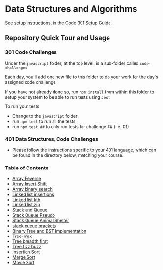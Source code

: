 # Data Structures and Algorithms

See [setup instructions](https://codefellows.github.io/setup-guide/code-301/3-code-challenges), in the Code 301 Setup Guide.

## Repository Quick Tour and Usage

### 301 Code Challenges

Under the `javascript` folder, at the top level, is a sub-folder called `code-challenges`

Each day, you'll add one new file to this folder to do your work for the day's assigned code challenge

If you have not already done so, run `npm install` from within this folder to setup your system to be able to run tests using `Jest`

To run your tests

- Change to the `javascript` folder
- run `npm test` to run all the tests
- run `npm test ##` to only run tests for challenge ## (i.e. 01)

### 401 Data Structures, Code Challenges

- Please follow the instructions specific to your 401 language, which can be found in the directory below, matching your course.

### Table of Contents

- [Array Reverse](python/docs/array_reverse/README.md)
- [Array Insert Shift](python/docs/array_insert_shift/README.md)
- [Array binary search](python/docs/array_binary_search/README.md)
- [Linked list insertions](python/docs/linked_list_insertions/README.md)
- [Linked list kth](python/docs/linked_list_kth/README.md)
- [Linked list zip](python/docs/linked_list_zip/README.md)
- [Stack and Queue](python/docs/stack_and_queue/README.md)
- [Stack Queue Pseudo](python/docs/stack_and_queue/README.md)
- [Stack Queue Animal Shelter](python/docs/stack_queue_animal_shelter/README.md)
- [stack queue brackets](python/docs/stack_queue_brackets/README.md)
- [Binary Tree and BST Implementation](python/docs/trees/README.md)
- [Tree-max](python/docs/tree_max/README.md)
- [Tree breadth first](python/docs/tree_breadth_first/README.md)
- [Tree fizz buzz](python/docs/tree_fizz_buzz/README.md)
- [Insertion Sort](python/docs/array_binary_search/README.md)
- [Merge Sort](python/docs/merge_sort/README.md)
- [Movie Sort](sorting/movie_sort/README.md)
